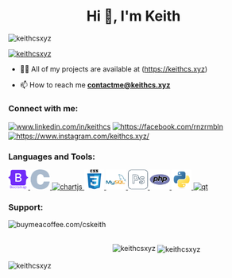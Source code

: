 <h1 align="center">Hi 👋, I'm Keith</h1>
<p align="left"> <img src="https://komarev.com/ghpvc/?username=keithcsxyz&label=Profile%20views&color=0e75b6&style=flat" alt="keithcsxyz" /> </p>

<p align="left"> <a href="https://github.com/ryo-ma/github-profile-trophy"><img src="https://github-profile-trophy.vercel.app/?username=keithcsxyz" alt="keithcsxyz" /></a> </p>

- 👨‍💻 All of my projects are available at (https://keithcs.xyz)

- 📫 How to reach me **contactme@keithcs.xyz**

<h3 align="left">Connect with me:</h3>
<p align="left">
<a href="https://linkedin.com/in/www.linkedin.com/in/keithcs" target="blank"><img align="center" src="https://raw.githubusercontent.com/rahuldkjain/github-profile-readme-generator/master/src/images/icons/Social/linked-in-alt.svg" alt="www.linkedin.com/in/keithcs" height="30" width="40" /></a>
<a href="https://fb.com/https://facebook.com/rnzrmbln" target="blank"><img align="center" src="https://raw.githubusercontent.com/rahuldkjain/github-profile-readme-generator/master/src/images/icons/Social/facebook.svg" alt="https://facebook.com/rnzrmbln" height="30" width="40" /></a>
<a href="https://instagram.com/https://www.instagram.com/keithcs.xyz/" target="blank"><img align="center" src="https://raw.githubusercontent.com/rahuldkjain/github-profile-readme-generator/master/src/images/icons/Social/instagram.svg" alt="https://www.instagram.com/keithcs.xyz/" height="30" width="40" /></a>
</p>

<h3 align="left">Languages and Tools:</h3>
<p align="left"> <a href="https://getbootstrap.com" target="_blank" rel="noreferrer"> <img src="https://raw.githubusercontent.com/devicons/devicon/master/icons/bootstrap/bootstrap-plain-wordmark.svg" alt="bootstrap" width="40" height="40"/> </a> <a href="https://www.cprogramming.com/" target="_blank" rel="noreferrer"> <img src="https://raw.githubusercontent.com/devicons/devicon/master/icons/c/c-original.svg" alt="c" width="40" height="40"/> </a> <a href="https://www.chartjs.org" target="_blank" rel="noreferrer"> <img src="https://www.chartjs.org/media/logo-title.svg" alt="chartjs" width="40" height="40"/> </a> <a href="https://www.w3schools.com/css/" target="_blank" rel="noreferrer"> <img src="https://raw.githubusercontent.com/devicons/devicon/master/icons/css3/css3-original-wordmark.svg" alt="css3" width="40" height="40"/> </a> <a href="https://www.mysql.com/" target="_blank" rel="noreferrer"> <img src="https://raw.githubusercontent.com/devicons/devicon/master/icons/mysql/mysql-original-wordmark.svg" alt="mysql" width="40" height="40"/> </a> <a href="https://www.photoshop.com/en" target="_blank" rel="noreferrer"> <img src="https://raw.githubusercontent.com/devicons/devicon/master/icons/photoshop/photoshop-line.svg" alt="photoshop" width="40" height="40"/> </a> <a href="https://www.php.net" target="_blank" rel="noreferrer"> <img src="https://raw.githubusercontent.com/devicons/devicon/master/icons/php/php-original.svg" alt="php" width="40" height="40"/> </a> <a href="https://www.python.org" target="_blank" rel="noreferrer"> <img src="https://raw.githubusercontent.com/devicons/devicon/master/icons/python/python-original.svg" alt="python" width="40" height="40"/> </a> <a href="https://www.qt.io/" target="_blank" rel="noreferrer"> <img src="https://upload.wikimedia.org/wikipedia/commons/0/0b/Qt_logo_2016.svg" alt="qt" width="40" height="40"/> </a> </p>

<h3 align="left">Support:</h3>
<p><a href="https://www.buymeacoffee.com/buymeacoffee.com/cskeith"> <img align="left" src="https://cdn.buymeacoffee.com/buttons/v2/default-yellow.png" height="50" width="210" alt="buymeacoffee.com/cskeith" /></a></p><br><br>

<p><img align="left" src="https://github-readme-stats.vercel.app/api/top-langs?username=keithcsxyz&show_icons=true&locale=en&layout=compact" alt="keithcsxyz" /></p>

<p>&nbsp;<img align="center" src="https://github-readme-stats.vercel.app/api?username=keithcsxyz&show_icons=true&locale=en" alt="keithcsxyz" /></p>

<p><img align="center" src="https://github-readme-streak-stats.herokuapp.com/?user=keithcsxyz&" alt="keithcsxyz" /></p>
